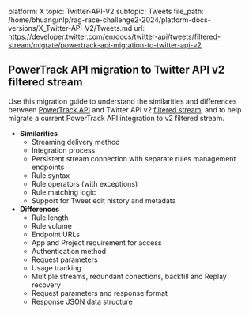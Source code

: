 platform: X
topic: Twitter-API-V2
subtopic: Tweets
file_path: /home/bhuang/nlp/rag-race-challenge2-2024/platform-docs-versions/X_Twitter-API-V2/Tweets.md
url: https://developer.twitter.com/en/docs/twitter-api/tweets/filtered-stream/migrate/powertrack-api-migration-to-twitter-api-v2


## PowerTrack API migration to Twitter API v2 filtered stream

Use this migration guide to understand the similarities and differences between [PowerTrack API](https://developer.twitter.com/en/docs/twitter-api/enterprise/powertrack-api/overview.html) and Twitter API v2 [filtered stream](https://developer.twitter.com/en/docs/twitter-api/tweets/filtered-stream/introduction.html), and to help migrate a current PowerTrack API integration to v2 filtered stream.

* **Similarities**
    * Streaming delivery method
    * Integration process
    * Persistent stream connection with separate rules management endpoints
    * Rule syntax
    * Rule operators (with exceptions)
    * Rule matching logic
    * Support for Tweet edit history and metadata
* **Differences**
    * Rule length
    * Rule volume
    * Endpoint URLs
    * App and Project requirement for access
    * Authentication method
    * Request parameters
    * Usage tracking
    * Multiple streams, redundant conections, backfill and Replay recovery
    * Request parameters and response format
    * Response JSON data structure